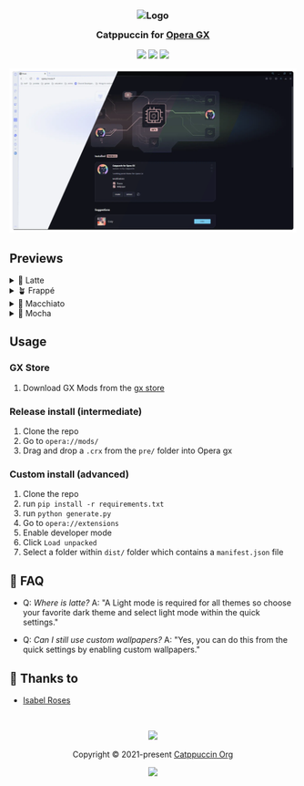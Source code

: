 <h3 align="center">
	<img src="https://raw.githubusercontent.com/catppuccin/catppuccin/main/assets/logos/exports/1544x1544_circle.png" width="100" alt="Logo"/><br/>
	<img src="https://raw.githubusercontent.com/catppuccin/catppuccin/main/assets/misc/transparent.png" height="30" width="0px"/>
	Catppuccin for <a href="https://www.opera.com/gx">Opera GX</a>
	<img src="https://raw.githubusercontent.com/catppuccin/catppuccin/main/assets/misc/transparent.png" height="30" width="0px"/>
</h3>

<p align="center">
	<a href="https://github.com/catppuccin/opera-gx/stargazers"><img src="https://img.shields.io/github/stars/catppuccin/opera-gx?colorA=363a4f&colorB=b7bdf8&style=for-the-badge"></a>
	<a href="https://github.com/catppuccin/opera-gx/issues"><img src="https://img.shields.io/github/issues/catppuccin/opera-gx?colorA=363a4f&colorB=f5a97f&style=for-the-badge"></a>
	<a href="https://github.com/catppuccin/opera-gx/contributors"><img src="https://img.shields.io/github/contributors/catppuccin/opera-gx?colorA=363a4f&colorB=a6da95&style=for-the-badge"></a>
</p>

<p align="center">
	<img src="assets/res.webp"/>
</p>

## Previews

<details>
<summary>🌻 Latte</summary>
<img src="assets/latte.webp"/>
</details>
<details>
<summary>🪴 Frappé</summary>
<img src="assets/frappe.webp"/>
</details>
<details>
<summary>🌺 Macchiato</summary>
<img src="assets/macchiato.webp"/>
</details>
<details>
<summary>🌿 Mocha</summary>
<img src="assets/mocha.webp"/>
</details>

## Usage

### GX Store
1. Download GX Mods from the [gx store](https://store.gx.me/mods/)

### Release install (intermediate)
1. Clone the repo
2. Go to `opera://mods/`
3. Drag and drop a `.crx` from the `pre/` folder into Opera gx

### Custom install (advanced)
1. Clone the repo
2. run `pip install -r requirements.txt`
3. run `python generate.py`
4. Go to `opera://extensions`
5. Enable developer mode
6. Click `Load unpacked`
7. Select a folder within `dist/` folder which contains a `manifest.json` file

## 🙋 FAQ
- Q: *Where is latte?*
A: "A Light mode is required for all themes so choose your favorite dark theme and select light mode within the quick settings."

- Q: *Can I still use custom wallpapers?*
A: "Yes, you can do this from the quick settings by enabling custom wallpapers."

## 💝 Thanks to

- [Isabel Roses](https://github.com/isabelroses)

&nbsp;

<p align="center">
	<img src="https://raw.githubusercontent.com/catppuccin/catppuccin/main/assets/footers/gray0_ctp_on_line.svg?sanitize=true" />
</p>

<p align="center">
	Copyright &copy; 2021-present <a href="https://github.com/catppuccin" target="_blank">Catppuccin Org</a>
</p>

<p align="center">
	<a href="https://github.com/catppuccin/catppuccin/blob/main/LICENSE"><img src="https://img.shields.io/static/v1.svg?style=for-the-badge&label=License&message=MIT&logoColor=d9e0ee&colorA=363a4f&colorB=b7bdf8"/></a>
</p>
